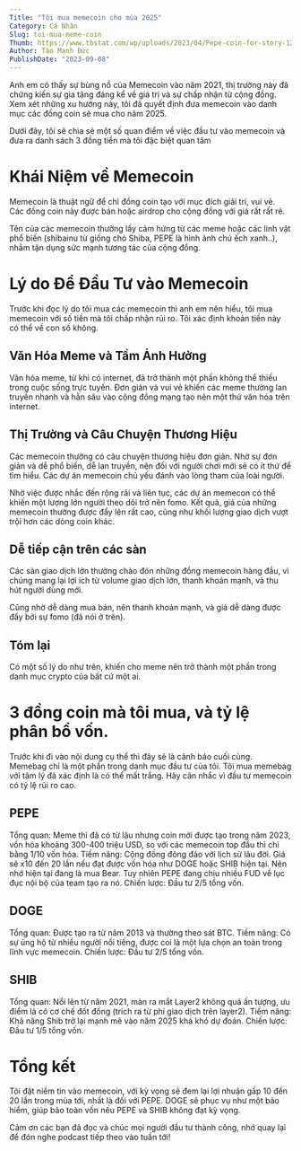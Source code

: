 ```yaml
---
Title: "Tôi mua memecoin cho mùa 2025"
Category: Cá Nhân
Slug: toi-mua-meme-coin
Thumb: https://www.tbstat.com/wp/uploads/2023/04/Pepe-coin-for-story-1200x675.png
Author: Tào Mạnh Đức
PublishDate: "2023-09-08"
---
```


Anh em có thấy sự bùng nổ của Memecoin vào năm 2021, thị trường này đã chứng kiến sự gia tăng đáng kể về giá trị và sự chấp nhận từ cộng đồng.
Xem xét những xu hướng này, tôi đã quyết định đưa memecoin vào danh mục các đồng coin sẽ mua cho năm 2025.

Dưới đây, tôi sẽ chia sẻ một số quan điểm về việc đầu tư vào memecoin và đưa ra danh sách 3 đồng tiền mà tôi đặc biệt quan tâm

# Khái Niệm về Memecoin

Memecoin là thuật ngữ để chỉ đồng coin tạo với mục đích giải trí, vui vẻ. Các đồng coin này được bán hoặc airdrop cho cộng đồng với giá rất rất rẻ.

Tên của các memecoin thường lấy cảm hứng từ các meme hoặc các linh vật phổ biến (shibainu từ giống chó Shiba, PEPE là hình ảnh chú ếch xanh..), nhằm tận dụng sức mạnh tương tác của cộng đồng.

# Lý do Để Đầu Tư vào Memecoin

Trước khi đọc lý do tôi mua các memecoin thì anh em nên hiểu, tôi mua memecoin với số tiền mà tôi chấp nhận rủi ro. Tôi xác định khoản tiền này có thể về con số không.

## Văn Hóa Meme và Tầm Ảnh Hưởng

Văn hóa meme, từ khi có internet, đã trở thành một phần không thể thiếu trong cuộc sống trực tuyến. Đơn giản và vui vẻ khiến các meme thường lan truyền nhanh và hằn sâu vào cộng đồng mạng tạo nên một thứ văn hóa trên internet.

## Thị Trường và Câu Chuyện Thương Hiệu

Các memecoin thường có câu chuyện thương hiệu đơn giản. Nhờ sự đơn giản và dễ phổ biến, dễ lan truyền, nên đối với người chơi mới sẽ có ít thứ để tìm hiểu. Các dự án memecoin chủ yếu đánh vào lòng tham của loài người.

Nhờ việc được nhắc đến rộng rãi và liên tục, các dự án memecon có thể khiến một lượng lớn người theo dõi trở nên fomo. Kết quả, giá của những memecoin thường được đẩy lên rất cao, cũng như khối lượng giao dịch vượt trội hơn các dòng coin khác.

## Dễ tiếp cận trên các sàn

Các sàn giao dịch lớn thường chào đón những đồng memecoin hàng đầu, vì chúng mang lại lợi ích từ volume giao dịch lớn, thanh khoản mạnh, và thu hút người dùng mới.

Cũng nhờ dễ dàng mua bán, nên thanh khoản mạnh, và giá dễ dàng được đẩy bởi sự fomo (đã nói ở trên).

## Tóm lại

Có một số lý do như trên, khiến cho meme nên trở thành một phần trong danh mục crypto của bất cứ một ai.

# 3 đồng coin mà tôi mua, và tỷ lệ phân bổ vốn.

Trước khi đi vào nội dung cụ thể thì đây sẽ là cảnh báo cuối cùng. Memebag chỉ là một phần trong danh mục đầu tư của tôi. Tôi mua memebag với tâm lý đã xác định là có thể mất trắng. Hãy cân nhắc vì đầu tư memecoin có tỷ lệ rủi ro cao.

## PEPE
Tổng quan: Meme thì đã có từ lâu nhưng coin mới được tạo trong năm 2023, vốn hóa khoảng 300-400 triệu USD, so với các memecoin top đầu thì chỉ bằng 1/10 vốn hóa.
Tiềm năng: Cộng đồng đông đảo với lịch sử lâu đời. Giá sẽ x10 đến 20 lần nếu đạt được vốn hóa như DOGE hoặc SHIB hiện tại. Nên nhớ hiện tại đang là mua Bear. Tuy nhiên PEPE đang chịu nhiều FUD về lục đục nội bộ của team tạo ra nó.
Chiến lược: Đầu tư 2/5 tổng vốn.

## DOGE
Tổng quan: Được tạo ra từ năm 2013 và thường theo sát BTC.
Tiềm năng: Có sự ủng hộ từ nhiều người nổi tiếng, được coi là một lựa chọn an toàn trong lĩnh vực memecoin.
Chiến lược: Đầu tư 2/5 tổng vốn.

## SHIB
Tổng quan: Nổi lên từ năm 2021, màn ra mắt Layer2 không quá ấn tượng, ưu điểm là có cơ chế đốt đồng (trích ra từ phí giao dịch trên layer2).
Tiềm năng: Khả năng Shib trở lại mạnh mẽ vào năm 2025 khá khó dự đoán.
Chiến lược: Đầu tư 1/5 tổng vốn.

# Tổng kết

Tôi đặt niềm tin vào memecoin, với kỳ vọng sẽ đem lại lợi nhuận gấp 10 đến 20 lần trong mùa tới, nhất là đối với PEPE. DOGE sẽ phục vụ như một bảo hiểm, giúp bảo toàn vốn nếu PEPE và SHIB không đạt kỳ vọng.

Cảm ơn các bạn đã đọc và chúc mọi người đầu tư thành công, nhớ quay lại để đón nghe podcast tiếp theo vào tuần tới!